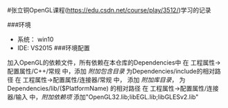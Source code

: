 #张立铜OpenGL课程(https://edu.csdn.net/course/play/3512/)学习的记录

###环境
- 系统： win10
- IDE: VS2015
###环境配置

加入OpenGL的依赖文件，所有依赖在本仓库的Dependencies中
在 工程属性->配置属性/C++/常规 中，添加 *附加包含目录* 为Dependencies/include的相对路径
在 工程属性->配置属性/连接器/常规 中， 添加 *附加库目录*， 为Dependencies/lib/($PlatformName) 的相对路径
在 工程属性->配置属性/连接器/输入 中，*附加依赖项* 添加"OpenGL32.lib;libEGL.lib;libGLESv2.lib"
